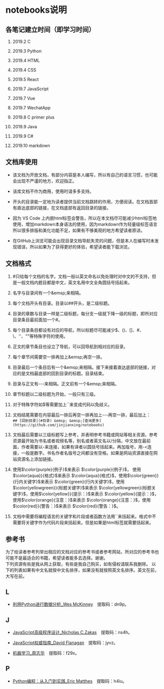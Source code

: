 # notebooks说明

## 各笔记建立时间（即学习时间）

1. 2019.2 C

2. 2019.3 Python

3. 2019.4 HTML

4. 2019.4 CSS

5. 2019.5 React

6. 2019.7 JavaScript

7. 2019.7 Vue

8. 2019.7 WechatApp

9. 2019.8 C primer plus

10. 2019.9 Java

11. 2019.9 C#

12. 2019.10 markdown

## 文档库使用

+ 该文档为开放文档，有部分内容是本人编写，所以有自己的语言习惯，也可能会出现不严谨的地方，欢迎指正。

+ 该库文档不作为商用，使用时请多多支持。
  
+ 开头的目录能一定地为读者提供当前文档跳转的作用，方便阅读。在文档首部有直达底部的链接，在文档底部有返回目录的链接。

+ 因为 VS Code 上内嵌html标签会警告，所以在本文档尽可能减少html标签地使用，增加markdown本身语法的使用，因为markdown作为轻量级标签语言所以很多排版和美化功能不足，如果有不够美观的地方希望读者原谅。

+ 在GitHub上浏览可能会出现目录文档导航失灵的问题，但是本人在编写时未发现错误，所以如果为了获得更好的体验，希望读者能下载浏览。

## 文档格式

1. #只给每个文档的名字。文档一般以英文命名以免处理时对中文的不支持，但是一般文档内题目都是中文，英文名用中文全角圆括号括起来。

2. 名字与目录间有一个\&emsp;来相隔。

3. 每个文档开头有目录。目录以##开头，是二级标题。

4. 目录的章数与目录一样是二级标题，每分支一级就下降一级的标题，即所对应目录条目最前面加一个#。

5. 每个目录条目都设有对应的导航，所以标题尽可能减少$、()、[]、#、\、''、""等特殊字符的使用。

6. 正文的章节条目也设立了导航，可以回导航到相对应的目录。

7. 每个章节间需要空一排再加上\&emsp;再空一排。

8. 目录最后一个条目后有一个\&emsp;来相隔。接下来接着直达底部的链接，对应的是文档最底部的回到目录的标题。目录结束。

9. 目录与正文有---来相隔。正文前有一个\&emsp;来相隔。

10. 章节标题以二级标题为开始，一般只有三级。

11. 对于特殊字符如$等需要加上``来变成代码以免歧义。

12. 文档结尾需要在内容最后一排后再空一排再加上---再空一排，最后加上：  
`## [回到目录](#目录) &emsp; &emsp;[查询更多](https://github.com/jinjianxing/notebooks)`

13. 文档最后需要以三级标题写上参考，并表明参考书籍或网站等相关资源。参考资源最开始为书名或者视频名等，别名或者英文名以/分隔，中文放在最前面，作者需要以-来连接，如果有译者以圆括号括起来。再加版号，用-<连接，一般是数字。书名作者名版号之间都没有空格。如果是网站资源直接在网站资源名上添加链接。

14. 使用\$\color{purple}{例子}$来表示 $\color{purple}{例子}$， 使用\$\color{aqua}}{格式}$来表示 $\color{aqua}{格式}$，使用\$\color{green}}{行内关键字}$来表示 $\color{green}{行内关键字}$，使用\$\color{yellowgreen}}{标题关键字}$来表示 $\color{yellowgreen}{标题关键字}$，使用\$\color{yellow}}{提示：}$来表示 $\color{yellow}{提示：}$，使用\$\color{orange}{注意：}$来表示 $\color{orange}{注意：}$，使用\$\color{red}}{警告：}$来表示 $\color{red}{警告：}$。

15. 文档中需要将编程语言的关键字和片段或者函数方法用``来括起来。格式中不需要将关键字作为代码片段来括起来。但是如果是html标签就需要括起来。

## 参考书

为了给读者参考列举出相应的文档对应的参考书或者参考网站，所对应的参考书也可能不是最适合的书籍，希望读者能多去选择。谢谢。  
下列资源有些是我从网上获取，有些是我自己购买，如有侵权请联系我删除。
以下的列表如果有中文名就按中文名排序，如果没有就按照英文名排序。英文在前，大写在前。

## L

+ [利用Python进行数据分析_Wes McKinney](https://pan.baidu.com/s/16d4IfG3hDJTNeyUjchaS3g&shfl=sharepset)&emsp;提取码：dn9p。

## J

+ [JavaScript高级程序设计_Nicholas C.Zakas](https://pan.baidu.com/s/1E5OPMC8fJIrWu_ms7gMyVw&shfl=sharepset)&emsp;提取码：ns4h。

+ [JavaScript权威指南_David Flanagan](https://pan.baidu.com/s/1GkPSv_y0DqwVaHbbx0dTqA&shfl=sharepset)&emsp;提取码：jyvz。

+ [机器学习_周志华](https://pan.baidu.com/s/1kKRTwbR7LVk6C7nh4_QnUw&shfl=sharepset)&emsp;提取码：f29x。

## P

+ [Python编程：从入门到实践_Eric Matthes](https://pan.baidu.com/s/18LDCV1y8rgTcPmrDCZCyWA)&emsp;提取码：h4iu。
